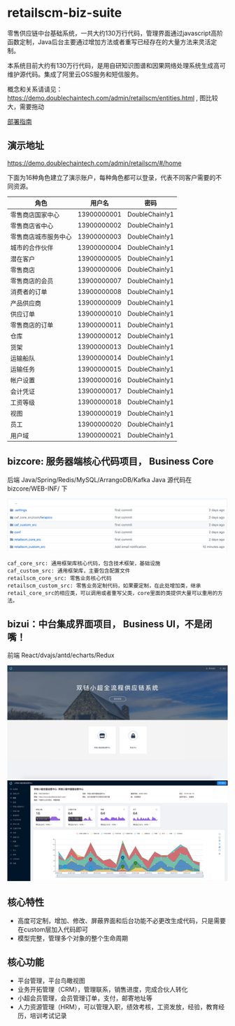 # retailscm-biz-suite
零售供应链中台基础系统，一共大约130万行代码，管理界面通过javascript高阶函数定制，Java后台主要通过增加方法或者重写已经存在的大量方法来灵活定制。

本系统目前大约有130万行代码，是用自研知识图谱和因果网络处理系统生成高可维护源代码。集成了阿里云OSS服务和短信服务。


概念和关系请请见：https://demo.doublechaintech.com/admin/retailscm/entities.html , 图比较大，需要拖动



[部署指南 ](/DEPLOYMENT.md)

## 演示地址

https://demo.doublechaintech.com/admin/retailscm/#/home

下面为16种角色建立了演示账户，每种角色都可以登录，代表不同客户需要的不同资源。

| 角色        | 用户名           | 密码         |
| ------------- |:-------------:|:-------------------:|
|零售商店国家中心|13900000001|DoubleChain!y1|
|零售商店省中心|13900000002|DoubleChain!y1|
|零售商店城市服务中心|13900000003|DoubleChain!y1|
|城市的合作伙伴|13900000004|DoubleChain!y1|
|潜在客户|13900000005|DoubleChain!y1|
|零售商店|13900000006|DoubleChain!y1|
|零售商店的会员|13900000007|DoubleChain!y1|
|消费者的订单|13900000008|DoubleChain!y1|
|产品供应商|13900000009|DoubleChain!y1|
|供应订单|13900000010|DoubleChain!y1|
|零售商店的订单|13900000011|DoubleChain!y1|
|仓库|13900000012|DoubleChain!y1|
|货架|13900000013|DoubleChain!y1|
|运输船队|13900000014|DoubleChain!y1|
|运输任务|13900000015|DoubleChain!y1|
|帐户设置|13900000016|DoubleChain!y1|
|会计凭证|13900000017|DoubleChain!y1|
|工资等级|13900000018|DoubleChain!y1|
|视图|13900000019|DoubleChain!y1|
|员工|13900000020|DoubleChain!y1|
|用户域|13900000021|DoubleChain!y1|



## bizcore: 服务器端核心代码项目， Business Core

后端 Java/Spring/Redis/MySQL/ArrangoDB/Kafka
Java 源代码在bizcore/WEB-INF/ 下


![ScreenShot](/doc/backend.png)
````
caf_core_src: 通用框架库核心代码，包含技术框架，基础设施
caf_custom_src: 通用框架库，主要包含配置文件
retailscm_core_src: 零售业务核心代码
retailscm_custom_src: 零售业务定制代码，如果要定制，在此处增加类，继承retail_core_src的相应类，可以调用或者重写父类，core里面的类提供大量可以重用的方法。
````

## bizui：中台集成界面项目， Business UI，不是闭嘴！
前端 React/dvajs/antd/echarts/Redux


![ScreenShot](/doc/homescreen.png)
![ScreenShot](/doc/rootapp.png)

## 核心特性

* 高度可定制，增加、修改、屏蔽界面和后台功能不必更改生成代码，只是需要在custom层加入代码即可
* 模型完整，管理多个对象的整个生命周期

## 核心功能
* 平台管理，平台鸟瞰视图
* 业务开拓管理（CRM），管理联系，销售进度，完成合伙人转化
* 小超会员管理，会员管理订单，支付，邮寄地址等
* 人力资源管理（HRM），可以管理入职，绩效考核，工资发放，经验，教育经历，培训考试记录
